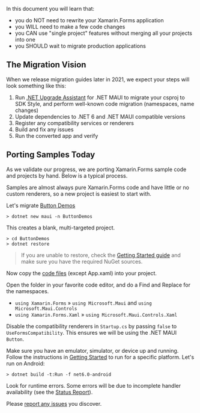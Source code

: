 In this document you will learn that:

* you do NOT need to rewrite your Xamarin.Forms application
* you WILL need to make a few code changes
* you CAN use "single project" features without merging all your projects into one
* you SHOULD wait to migrate production applications

## The Migration Vision

When we release migration guides later in 2021, we expect your steps will look something like this:

1. Run [.NET Upgrade Assistant](https://devblogs.microsoft.com/dotnet/introducing-the-net-upgrade-assistant-preview/) for .NET MAUI to migrate your csproj to SDK Style, and perform well-known code migration (namespaces, name changes)
2. Update dependencies to .NET 6 and .NET MAUI compatible versions
3. Register any compatibility services or renderers
4. Build and fix any issues
5. Run the converted app and verify

## Porting Samples Today

As we validate our progress, we are porting Xamarin.Forms sample code and projects by hand. Below is a typical process.

Samples are almost always pure Xamarin.Forms code and have little or no custom renderers, so a new project is easiest to start with.

Let's migrate [Button Demos](https://github.com/xamarin/xamarin-forms-samples/tree/master/UserInterface/ButtonDemos)

```console
> dotnet new maui -n ButtonDemos
```

This creates a blank, multi-targeted project.

```console
> cd ButtonDemos
> dotnet restore
```

> If you are unable to restore, check the [Getting Started guide]() and make sure you have the required NuGet sources.

Now copy the [code files](https://github.com/xamarin/xamarin-forms-samples/tree/master/UserInterface/ButtonDemos/ButtonDemos/ButtonDemos) (except App.xaml) into your project.

Open the folder in your favorite code editor, and do a Find and Replace for the namespaces.

* `using Xamarin.Forms` &raquo; `using Microsoft.Maui` and `using Microsoft.Maui.Controls`
* `using Xamarin.Forms.Xaml` &raquo; `using Microsoft.Maui.Controls.Xaml`

Disable the compatibility renderers in `Startup.cs` by passing `false` to `UseFormsCompatibility`. This ensures we will be using the .NET MAUI `Button`.

Make sure you have an emulator, simulator, or device up and running. Follow the instructions in [Getting Started](https://github.com/dotnet/maui/wiki/Getting-Started) to run for a specific platform. Let's run on Android:

```console
> dotnet build -t:Run -f net6.0-android
```

Look for runtime errors. Some errors will be due to incomplete handler availability (see the [Status Report](https://github.com/dotnet/maui/wiki/Status)).

Please [report any issues](https://github.com/dotnet/maui/issues/new/choose) you discover.
 